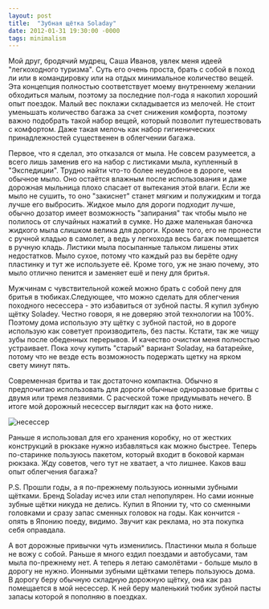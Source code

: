```yaml
---
layout: post
title:  "Зубная щётка Soladay"
date: 2012-01-31 19:30:00 -0000
tags: minimalism
---
```


Мой друг, бродячий мудрец, Саша Иванов, увлек меня идеей "легкоходного туризма". Суть его очень проста, брать с собой в поход ли или в командировку или на отдых минимальное количество вещей. Эта концепция полностью соответствует моему внутреннему желании обходиться малым, поэтому за последние пол-года я накопил хороший опыт поездок. Малый вес поклажи складывается из мелочей. Не стоит уменьшать количество багажа за счет снижения комфорта, поэтому важно подобрать такой набор вещей, который позволит путешествовать с комфортом. Даже такая мелочь как набор гигиенических принадлежностей существенен в облегчении багажа.

Первое, что я сделал, это отказался от мыла. Не совсем разумеется, а всего лишь заменив его на набор с листиками мыла, купленный в "Экспедиции". Трудно найти что-то более неудобное в дороге, чем обычное мыло. Оно остаётся влажным после использования и даже дорожная мыльница плохо спасает от вытекания этой влаги. Если же мыло не сушить, то оно "закиснет" станет мягким и полужидким и тогда лучше его выбросить. Жидкое мыло для дороги подходит лучше, обычно дозатор имеет возможность "запирания" так чтобы мыло не полилось от случайных нажатий в сумке. Но даже маленькая баночка жидкого мыла слишком велика для дороги. Кроме того, его не пронести с ручной кладью в самолет, а ведь у легкохода весь багаж помещается в ручную кладь. Листики мыла посыпанные тальком лишены этих недостатков. Мыло сухое, потому что каждый раз вы берёте одну пластинку и тут же используете её. Кроме того, уж не знаю почему, это мыло отлично пенится и заменяет ешё и пену для бритья.

Мужчинам с чувствительной кожей можно брать с собой пену для бритья в тюбиках.Следующее, что можно сделать для облегчения походного несессера - это избавиться от зубной пасты. Я купил зубную щётку Soladey. Честно говоря, я не доверяю этой технологии на 100%. Поэтому дома использую эту щётку с зубной пастой, но в дороге использую как советует производитель, без пасты. Кстати, так же чищу зубы после обеденных перерывов. И качество очистки меня полностью устраивает. Пока хочу купить "старый" вариант Soladay, на батарейке, потому что не везде есть возможность подержать щетку на ярком свету минут пять. 

Современная бритва и так достаточно компактна. Обычно я предпочитаю использовать для дороги обычные одноразовые бритвы с двумя или тремя лезвиями. С расческой тоже придумывать нечего. В итоге мой дорожный несессер выглядит как на фото ниже. 

![несессер](http://2nature.me/files/toilet-bag.jpg)

Раньше я использовал для его хранения коробку, но от жестких конструкций в рюкзаке нужно избавляться как можно быстрее. Теперь по-старинке пользуюсь пакетом, который входит в боковой карман рюкзака. Жду советов, чего тут не хватает, а что лишнее. Каков ваш опыт облегчения багажа?

P.S. Прошли годы, а я по-прежнему пользуюсь ионными зубными щётками. Бренд Soladay исчез или стал непопулярен. Но сами ионные зубные щётки никуда не делись. Купил в Японии ту, что со сменными головками и сразу запас сменных головок на годы. Как кончится - опять в Японию поеду, видимо. Звучит как реклама, но эта покупка себя оправдала.

А вот дорожные привычки чуть изменились. Пластинки мыла я больше не вожу с собой. Раньше я много ездил поездами и автобусами, там мыла по-прежнему нет. А теперь я летаю самолётами - больше мыло в дорогу не нужно. Ионными зубными щётками теперь пользуюсь дома. В дорогу беру обычную складную дорожную щётку, она как раз помещается в мой несессер. К ней беру маленький тюбик зубной пасты запасы которой я пополняю в поездках. 
